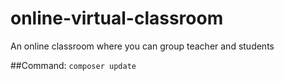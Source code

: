 # online-virtual-classroom
 An online classroom where you can group teacher and students

##Command:
`composer update`
